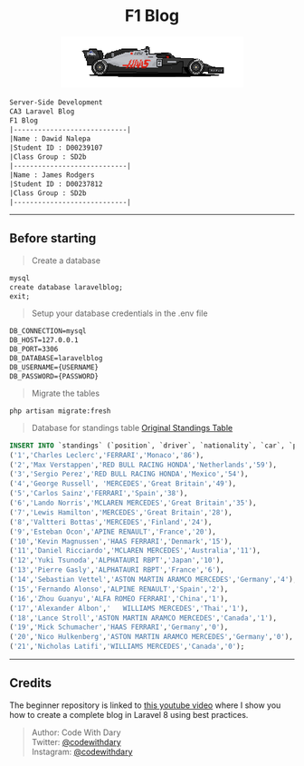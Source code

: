 <h1 align="center">
   F1 Blog
</h1>
<p align="center">
  <img src="https://github.com/ndavido/LaravelBlogCA3/raw/main/public/images/f1.png" alt="F1 Car">
</p>


```
Server-Side Development
CA3 Laravel Blog
F1 Blog
|----------------------------|	
|Name : Dawid Nalepa 
|Student ID	: D00239107    
|Class Group : SD2b         
|----------------------------|
|Name : James Rodgers
|Student ID : D00237812    
|Class Group : SD2b         
|----------------------------|
```
___
## Before starting <br>
> Create a database <br>
```
mysql
create database laravelblog;
exit;
```
> Setup your database credentials in the .env file <br>
```
DB_CONNECTION=mysql
DB_HOST=127.0.0.1
DB_PORT=3306
DB_DATABASE=laravelblog
DB_USERNAME={USERNAME}
DB_PASSWORD={PASSWORD}
```
> Migrate the tables
```
php artisan migrate:fresh
```
> Database for standings table
> [Original Standings Table](https://www.formula1.com/en/results.html/2022/drivers.html)
```sql
INSERT INTO `standings` (`position`, `driver`, `nationality`, `car`, `points`) VALUES
('1','Charles Leclerc','FERRARI','Monaco','86'),
('2','Max Verstappen','RED BULL RACING HONDA','Netherlands','59'),
('3','Sergio Perez','RED BULL RACING HONDA','Mexico','54'),
('4','George Russell', 'MERCEDES','Great Britain','49'),
('5','Carlos Sainz','FERRARI','Spain','38'),
('6','Lando Norris','MCLAREN MERCEDES','Great Britain','35'),
('7','Lewis Hamilton','MERCEDES','Great Britain','28'),
('8','Valtteri Bottas','MERCEDES','Finland','24'),
('9','Esteban Ocon','APINE RENAULT','France','20'),
('10','Kevin Magnussen','HAAS FERRARI','Denmark','15'),
('11','Daniel Ricciardo','MCLAREN MERCEDES','Australia','11'),
('12','Yuki Tsunoda','ALPHATAURI RBPT','Japan','10'),
('13','Pierre Gasly','ALPHATAURI RBPT','France','6'),
('14','Sebastian Vettel','ASTON MARTIN ARAMCO MERCEDES','Germany','4'),
('15','Fernando Alonso','ALPINE RENAULT','Spain','2'),
('16','Zhou Guanyu','ALFA ROMEO FERRARI','China','1'),
('17','Alexander Albon','	WILLIAMS MERCEDES','Thai','1'),
('18','Lance Stroll','ASTON MARTIN ARAMCO MERCEDES','Canada','1'),
('19','Mick Schumacher','HAAS FERRARI','Germany','0'),
('20','Nico Hulkenberg','ASTON MARTIN ARAMCO MERCEDES','Germany','0'),
('21','Nicholas Latifi','WILLIAMS MERCEDES','Canada','0');
```
___
## Credits
The beginner repository is linked to [this youtube video](https://www.youtube.com/watch?v=HKJDLXsTr8A&t=4710s) where I show you how to create a complete blog in Laravel 8 using best practices.

>	Author: Code With Dary <br>
>	Twitter: [@codewithdary](https://twitter.com/codewithdary) <br>
>	Instagram: [@codewithdary](https://www.instagram.com/codewithdary/) <br>
